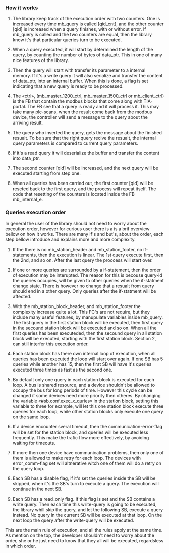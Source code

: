 ### How it works

 1. The library keep track of the execution order with two counters. One is increased every time mb_query is called [qid_cnt], and the other counter [qid] is increased when a query finishes, with or without error. If mb_query is called and the two counters are equal, then the library know it's that particular queries turn to be executed.

 2. When a query executed, it will start by determined the length of the query, by counting the number of bytes of data_ptr. This in one of many nice features of the library.

 3. Then the query will start with transfer its parameter to a internal memory. If it's a write query it will also serialize and transfer the content of data_ptr, into an internal buffer. When this is done, a flag is set indicating that a new query is ready to be processed.

 4. The «ctrl», (mb_master_1200_ctrl, mb_master_1500_ctrl or mb_client_ctrl) is the FB that contain the modbus blocks that come along with TIA-portal. The FB see that a query is ready and it will process it. This may take many plc-scans, when the result come back from the modbus device, the controller will send a message to the query about the arriving result.

 5. The query who inserted the query, gets the message about the finished resualt. To be sure that the right query recive the resualt, the internal query parameters is compared to current query parameters. 

 6. If it's a read query it will deserialize the buffer and transfer the content into data_ptr.

 7. The second counter [qid] will be increased, and the next query will be executed starting from step one.

 8. When all queries has been carried out, the first counter [qid] will be reseted back to the first query, and the process will repeat itself. The code that resetting of the counters is located inside the FB mb_internal_e.


### Queries execution order

In general the user of the library should not need to worry about the execution order, however for curious user there is a is a brif overview bellow on how it works. There are many if's and but's, about the order, each step bellow introduce and explains more and more complexity. 

1. If the there is no mb_station_header and mb_station_footer, no if-statements, then the execution is linear. The 1st query execute first, then the 2nd, and so on. After the last query the proccess will start over.

2. If one or more queries are surrounded by a if-statement, then the order of execution may be interupted. The reason for this is becouse query-id the queries occupies, will be given to other queries when the if-statment change state. There is however no change that a resualt from query should end in a other query. Only queries after the if-statment will be affected.    

3. With the mb_station_block_header, and mb_station_footer the complexity increase quite a lot. This FC's are not require, but they include many useful features, by manupulate variables inside mb_query. The first query in the first station block will be executed, then first query in the secound station block will be executed and so on. When all the first queries has been executeded, then the secound query in all station block will be executed, starting with the first station block. Section 2, can still interfer this execution order. 

4. Each station block has there own internal loop of execution, when all queries has been executed the loop will start over again. If one SB has 5 queries while another has 15, then the first SB will have it's queries executed three times as fast as the second one.

5. By default only one query in each station block is executed for each loop. A bus is shared resource, and a device shouldn't be allowed to occupy the bus for long periods of time. However this cycle can be changed if some devices need more priority then otheres. By changing the variable «#sb.conf.exec_x_quries» in the station block, setting this variable to three for example, will let this one station block execute three queries for each loop, while other station blocks only execute one query on the same loop.

6. If a device encounter sveral timeout, then the communication-error-flag will be set for the station block, and queries will be executed less frequently. This make the trafic flow more effectively, by avoiding waiting for timeouts.

7. If more then one device have communication problems, then only one of them is allowed to make retry for each loop. The devices with error_comm-flag set will altnerative witch one of them will do a retry on the query loop.

8. Each SB has a disable flag, if it's set the queries inside the SB will be skipped, when it's the SB's turn to execute a query. The execution will continue in the next SB.

9. Each SB has a read_only flag. If this flag is set and the SB contains a write query. Then each time this write-query is going to be executed, the library whill skip the query, and let the following SB, execute a query instead. No query in the current SB will be executed at that loop. On the next loop the query after the write-query will be executed.

This are the main rule of execution, and all the rules apply at the same time. As mention on the top, the developer shouldn't need to worry about the order, she or he just need to know that they all will be executed, regardsless in which order.
